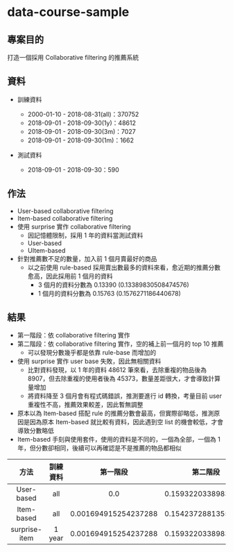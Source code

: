 # data-course-sample

## 專案目的

打造一個採用 Collaborative filtering 的推薦系統  


## 資料

- 訓練資料
  - 2000-01-10 - 2018-08-31(all)：370752  
  - 2018-09-01 - 2018-09-30(1y)：48612  
  - 2018-09-01 - 2018-09-30(3m)：7027  
  - 2018-09-01 - 2018-09-30(1m)：1662  

- 測試資料
  - 2018-09-01 - 2018-09-30：590 


## 作法

- User-based collaborative filtering
- Item-based collaborative filtering
- 使用 surprise 實作 collaborative filtering
  - 因記憶體限制，採用 1 年的資料當測試資料
  - User-based
  - UItem-based
- 針對推薦數不足的數量，加入前 1 個月賣最好的商品
  - 以之前使用 rule-based 採用賣出數最多的資料來看，愈近期的推薦分數愈高，因此採用前 1 個月的資料
    - 3 個月的資料分數為 0.13390 (0.13389830508474576)
    - 1 個月的資料分數為 0.15763 (0.1576271186440678)


## 結果

- 第一階段：依 collaborative filtering 實作
- 第二階段：依 collaborative filtering 實作，空的補上前一個月的 top 10 推薦
  - 可以發現分數幾乎都是依靠 rule-base 而增加的
- 使用 surprise 實作 user base 失敗，因此無相關資料
  - 比對資料發現，以 1 年的資料 48612 筆來看，去除重複的物品後為 8907，但去除重複的使用者後為 45373，數量差距很大，才會導致計算量增加 
  - 將資料降至 3 個月會有程式碼錯誤，推測要進行 id 轉換，考量目前 user 重複性不高，推薦效果較差，因此暫無調整
- 原本以為 Item-based 搭配 rule 的推薦分數會最高，但實際卻略低，推測原因是因為原本 Item-based 就比較有資料，因此遇到空 list 的機會較低，才會導致分數略低
- Item-based 手刻與使用套件，使用的資料是不同的，一個為全部，一個為 1 年，但分數卻相同，後續可以再確認是不是推薦的物品都相似

| 方法 | 訓練資料 | 第一階段 | 第二階段 |
| :----: | :----: | :----: | :----: |
| User-based  | all | 0.0 |0.15932203389830507|
| Item-based | all | 0.001694915254237288 |0.15423728813559323|
| surprise-item | 1 year | 0.001694915254237288 |0.15932203389830507|
